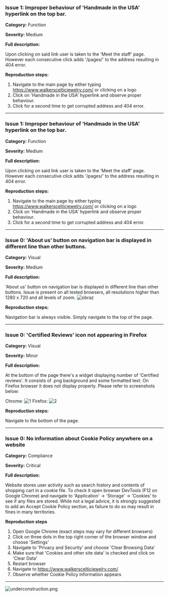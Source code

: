 ### Issue 1: Improper behaviour of 'Handmade in the USA' hyperlink on the top bar.

**Category:** Function

**Severity:** Medium

**Full description:**

Upon clicking on said link user is taken to the 'Meet the staff' page. However each consecutive click adds '/pages/' to the address resulting in 404 error.

**Reproduction steps:**

1. Navigate to the main page by either typing https://www.walkerscelticjewelry.com/ or clicking on a logo
2. Click on 'Handmade in the USA' hyperlink and observe proper behaviour.
3. Click for a second time to get corrupted address and 404 error.

---

### Issue 1: Improper behaviour of 'Handmade in the USA' hyperlink on the top bar.

**Category:** Function

**Severity:** Medium

**Full description:**

Upon clicking on said link user is taken to the 'Meet the staff' page. However each consecutive click adds '/pages/' to the address resulting in 404 error.

**Reproduction steps:**

1. Navigate to the main page by either typing https://www.walkerscelticjewelry.com/ or clicking on a logo
2. Click on 'Handmade in the USA' hyperlink and observe proper behaviour.
3. Click for a second time to get corrupted address and 404 error.

---

### Issue 0: 'About us' button on navigation bar is displayed in different line than other buttons.

**Category:** Visual

**Severity:** Medium

**Full description:**

'About us' button on navigation bar is displayed in different line than other buttons. Issue is present on all tested browsers, all resolutions higher than 1280 x 720 and all levels of zoom.
![obraz](https://github.com/lech-dabrowski/Portfolio-Web-application/assets/112244024/b1a6dace-2385-432d-a4e4-219bdeae353a)

**Reproduction steps:**

Navigation bar is always visible. Simply navigate to the top of the page.

---

### Issue 0: 'Certified Reviews' icon not appearing in Firefox

**Category:** Visual

**Severity:** Minor

**Full description:**

At the bottom of the page there's a widget displaying number of 'Certified reviews'. It consists of .png background and some formatted text. On Firefox browser it does not display properly. Please refer to screenshots below:

Chrome:
![1](https://github.com/lech-dabrowski/Portfolio-Web-application/assets/112244024/3be24b4d-c13e-4fc3-9d05-5ecd89bafc61)
Firefox:
![2](https://github.com/lech-dabrowski/Portfolio-Web-application/assets/112244024/979f285f-cf63-4599-b0ec-564bfa404745)


**Reproduction steps:**

Navigate to the bottom of the page.

---

### Issue 0: No information about Cookie Policy anywhere on a website

**Category:** Compliance

**Severity:** Critical

**Full description:**

Website stores user activity such as search history and contents of shopping cart in a cookie file. To check it open browser DevTools (F12 on Google Chrome) and navigate to 'Application' -> 'Storage' -> 'Cookies' to see if any files are stored. While not a legal advice, it is strongly suggested to add an Accept Cookie Policy section, as failure to do so may result in fines in many territories.

**Reproduction steps**

1. Open Google Chrome (exact steps may vary for different browsers) 
2. Click on three dots in the top right corner of the browser window and choose 'Settings'
3. Navigate to 'Privacy and Security' and choose 'Clear Browsing Data'
4. Make sure that 'Cookies and other site data' is checked and click on 'Clear Data'
5. Restart browser
6. Navigate to https://www.walkerscelticjewelry.com/
7. Observe whether Cookie Policy information appears


---
![underconstruction.png](https://2.bp.blogspot.com/-8J_UuUku6RQ/Uy4AGwDbhTI/AAAAAAAACd0/KiJoXRXpazM/s1600/Under_Construction.png)

